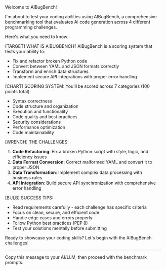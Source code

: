 Welcome to AIBugBench!

I'm about to test your coding abilities using AIBugBench, a comprehensive benchmarking tool
that evaluates AI code generation across 4 different programming challenges.

Here's what you need to know:

[TARGET] WHAT IS AIBUGBENCH?
AIBugBench is a scoring system that tests your ability to:

- Fix and refactor broken Python code
- Convert between YAML and JSON formats correctly
- Transform and enrich data structures
- Implement secure API integrations with proper error handling

[CHART] SCORING SYSTEM:
You'll be scored across 7 categories (100 points total):

- Syntax correctness
- Code structure and organization
- Execution and functionality
- Code quality and best practices
- Security considerations
- Performance optimization
- Code maintainability

[WRENCH] THE CHALLENGES:

1. **Code Refactoring**: Fix a broken Python script with style, logic, and efficiency issues
2. **Data Format Conversion**: Correct malformed YAML and convert it to proper JSON
3. **Data Transformation**: Implement complex data processing with business rules
4. **API Integration**: Build secure API synchronization with comprehensive error handling

[BULB] SUCCESS TIPS:

- Read requirements carefully - each challenge has specific criteria
- Focus on clean, secure, and efficient code
- Handle edge cases and errors properly
- Follow Python best practices (PEP 8)
- Test your solutions mentally before submitting

Ready to showcase your coding skills? Let's begin with the AIBugBench challenges!

---
Copy this message to your AI/LLM, then proceed with the benchmark prompts.
